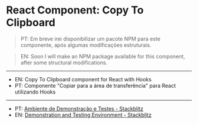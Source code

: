 # React Component: Copy To Clipboard

> PT: Em breve irei disponibilizar um pacote NPM para este componente, após algumas modificações estruturais.

> EN: Soon I will make an NPM package available for this component, after some structural modifications.


--- 

- EN: Copy To Clipboard component for React with Hooks
- PT: Componente "Copiar para a área de transferência" para React utilizando Hooks

---

- PT: [Ambiente de Demonstração e Testes - Stackblitz](https://stackblitz.com/edit/copy-to-clipboard-react-component)
- EN: [Demonstration and Testing Environment - Stackblitz](https://stackblitz.com/edit/copy-to-clipboard-react-component)
